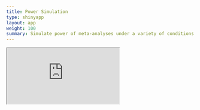 ```yaml
---
title: Power Simulation
type: shinyapp
layout: app
weight: 100
summary: Simulate power of meta-analyses under a variety of conditions
---
```

<iframe src="https://metalab-shiny.com/power_simulation"></iframe>
